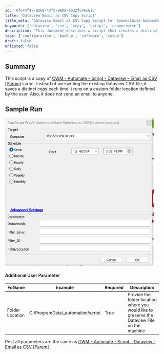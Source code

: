 ```yaml
---
id: 'ef644f47-8268-43fd-9e8a-ab32f64ec617'
title: 'Dataview Email as CSV Copy Script'
title_meta: 'Dataview Email as CSV Copy Script for ConnectWise Automate'
keywords: ['dataview', 'csv', 'copy', 'script', 'connectwise']
description: 'This document describes a script that creates a distinct copy of the Dataview CSV file each time it runs, saving it to a user-defined folder instead of overwriting the existing file. It does not send any emails and includes additional user parameters for customization.'
tags: ['configuration', 'backup', 'software', 'setup']
draft: false
unlisted: false
---
```

## Summary

This script is a copy of [CWM - Automate - Script - Dataview - Email as CSV [Param]](https://proval.itglue.com/DOC-5078775-8856158) script. Instead of overwriting the existing Dataview CSV file, it saves a distinct copy each time it runs on a custom folder location defined by the user. Also, it does not send an email to anyone.

## Sample Run

![Sample Run](../../../static/img/Dataview---Save-as-CSV-Custom-Location/image_1.png)

#### Additional User Parameter

| FoName           | Example                               | Required | Description                                                                                   |
|------------------|---------------------------------------|----------|-----------------------------------------------------------------------------------------------|
| Folder Location   | C:/ProgramData/_automation/script     | True     | Provide the folder location where you would like to preserve the Dataview File on the machine |

Rest all parameters are the same as [CWM - Automate - Script - Dataview - Email as CSV [Param]](https://proval.itglue.com/DOC-5078775-8856158)






